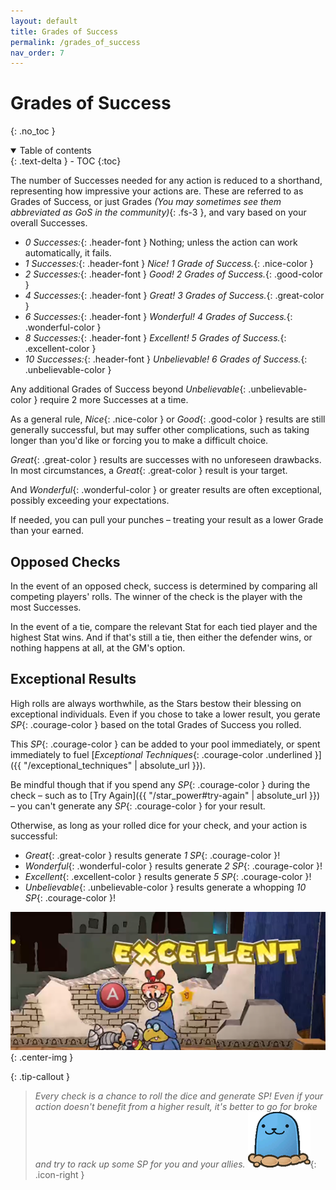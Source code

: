 ```yaml
---
layout: default
title: Grades of Success
permalink: /grades_of_success
nav_order: 7
---
```


# Grades of Success
{: .no_toc }

<details open markdown="block">
  <summary>
    Table of contents
  </summary>
  {: .text-delta }
- TOC
{:toc}
</details>

The number of Successes needed for any action is reduced to a shorthand, representing how impressive your actions are. These are referred to as Grades of Success, or just Grades *(You may sometimes see them abbreviated as GoS in the community)*{: .fs-3 }, and vary based on your overall Successes.

- *0 Successes:*{: .header-font } Nothing; unless the action can work automatically, it fails.
- *1 Successes:*{: .header-font } *Nice! 1 Grade of Success.*{: .nice-color }
- *2 Successes:*{: .header-font } *Good! 2 Grades of Success.*{: .good-color }
- *4 Successes:*{: .header-font } *Great! 3 Grades of Success.*{: .great-color }
- *6 Successes:*{: .header-font } *Wonderful! 4 Grades of Success.*{: .wonderful-color }
- *8 Successes:*{: .header-font } *Excellent! 5 Grades of Success.*{: .excellent-color }
- *10 Successes:*{: .header-font } *Unbelievable! 6 Grades of Success.*{: .unbelievable-color }

Any additional Grades of Success beyond *Unbelievable*{: .unbelievable-color } require 2 more Successes at a time.

As a general rule, *Nice*{: .nice-color } or *Good*{: .good-color } results are still generally successful, but may suffer other complications, such as taking longer than you'd like or forcing you to make a difficult choice.

*Great*{: .great-color } results are successes with no unforeseen drawbacks. In most circumstances, a *Great*{: .great-color } result is your target.

And *Wonderful*{: .wonderful-color } or greater results are often exceptional, possibly exceeding your expectations.

If needed, you can pull your punches – treating your result as a lower Grade than your earned. 

## Opposed Checks

In the event of an opposed check, success is determined by comparing all competing players' rolls. The winner of the check is the player with the most Successes. 

In the event of a tie, compare the relevant Stat for each tied player and the highest Stat wins. And if that's still a tie, then either the defender wins, or nothing happens at all, at the GM's option.

## Exceptional Results

High rolls are always worthwhile, as the Stars bestow their blessing on exceptional individuals. Even if you chose to take a lower result, you gerate *SP*{: .courage-color } based on the total Grades of Success you rolled.  

This *SP*{: .courage-color } can be added to your pool immediately, or spent immediately to fuel [*Exceptional Techniques*{: .courage-color .underlined }]({{ "/exceptional_techniques" | absolute_url }}).

Be mindful though that if you spend any *SP*{: .courage-color } during the check – such as to [Try Again]({{ "/star_power#try-again" | absolute_url }}) – you can't generate any *SP*{: .courage-color } for your result.

Otherwise, as long as your rolled dice for your check, and your action is successful:
- *Great*{: .great-color } results generate *1 SP*{: .courage-color }!
- *Wonderful*{: .wonderful-color } results generate *2 SP*{: .courage-color }!
- *Excellent*{: .excellent-color } results generate *5 SP*{: .courage-color }!
- *Unbelievable*{: .unbelievable-color } results generate a whopping *10 SP*{: .courage-color }!

![](assets/images/scenes/00.png)
{: .center-img }

{: .tip-callout }
> *Every check is a chance to roll the dice and generate SP! Even if your action doesn't benefit from a higher result, it's better to go for broke and try to rack up some SP for you and your allies. ![](assets/images/icons/tipguy.png)*{: .icon-right }
